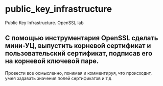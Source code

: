 # public_key_infrastructure
Public Key Infrastructure. OpenSSL lab

## С помощью инструментария OpenSSL сделать мини-УЦ, выпустить корневой сертификат и пользовательский сертификат, подписав его на корневой ключевой паре.
Провести все осмысленно, понимая и комментируя, что происходит, умея задавать значения полей сертификатов и т.д.
